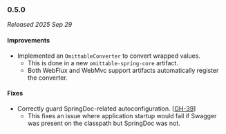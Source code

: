 ### 0.5.0

_Released 2025 Sep 29_

#### Improvements

- Implemented an `OmittableConverter` to convert wrapped values.
    - This is done in a new `omittable-spring-core` artifact.
    - Both WebFlux and WebMvc support artifacts automatically register the converter.

#### Fixes

- Correctly guard SpringDoc-related autoconfiguration. [[GH-39](https://github.com/Osmerion/Omittable/issues/39)]
    - This fixes an issue where application startup would fail if Swagger was present on the classpath but SpringDoc was
      not.
